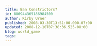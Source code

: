 ```yaml
---
title: Ban Constrictors?
id: 886944365186984500
author: Kirby Urner
published: 2008-03-30T13:51:00.000-07:00
updated: 2008-12-10T07:38:36.525-08:00
blog: world_game
tags: 
---
```


